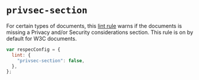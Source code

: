 # `privsec-section`

For certain types of documents, this [lint rule](lint) warns if the documents is missing a Privacy and/or Security considerations section. This rule is on by default for W3C documents.

```js "example": "Disable privsec-section linter rule."
var respecConfig = {
  lint: {
    "privsec-section": false,
  },
};
```
